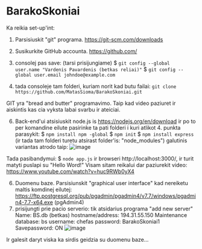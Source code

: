 # BarakoSkoniai

Ka reikia set-up'int:
1. Parsisiuskit "git" programa. https://git-scm.com/downloads
2. Susikurkite GitHub accounta. https://github.com/
3. consolej pas save: (tarsi prisijungiame)
$ ``git config --global user.name "Vardenis Pavardenis (betkas reliai)"``
$ ``git config --global user.email johndoe@example.com``

4. tada consoleje tam folderi, kuriam norit kad butu failai:
``git clone https://github.com/MatasSioma/BarakoSkoniai.git``

GIT yra "bread and butter" programavimo. Taip kad video paziuret ir aiskintis kas cia vyksta labai svarbu ir ateiciai.

6. Back-end'ui atsisiuskit node.js is https://nodejs.org/en/download ir po to per komandine eilute pasirinke ta pati folderi i kuri atlikot 4. punkta parasykit:
$ ``npm install npm -global``
$ ``npm init``
$ ``npm install express`` (ir tada tam folderi turetu atsirast folder'is: "node_modules")
galutinis variantas atrodo taip:
![image](https://github.com/MatasSioma/BarakoSkoniai/assets/55746081/1b6b8f8c-469a-4737-8e4f-47bcded79ad4)

Tada pasibandymui: $ ``node app.js`` ir browseri http://localhost:3000/, ir turit matyti puslapi su "Hello Word!"
Visam sitam reikalui dar paziurekit video: https://www.youtube.com/watch?v=huc9RWb0yX4

6. Duomenu baze. Parsisiunskit "graphical user interface" kad nereiketu maltis komdinej eilutej: https://ftp.postgresql.org/pub/pgadmin/pgadmin4/v7.7/windows/pgadmin4-7.7-x64.exe (pgAdmin4)
7. prisijungti prie pacio serverio: tik atsidarius programa "add new server"
Name: BS.db (betkas)
hostname/address: 194.31.55.150
Maintenance database: bs
username: chefas
password: BarakoSkoniai1
Savepassword: ON
![image](https://github.com/MatasSioma/BarakoSkoniai/assets/55746081/792f4064-56ef-4738-afb4-14d3890a8b08)

Ir galesit daryt viska ka sirdis geidzia su duomenu baze...
